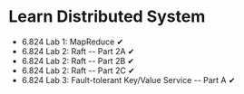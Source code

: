 # Learn Distributed System

- 6.824 Lab 1: MapReduce ✔
- 6.824 Lab 2: Raft -- Part 2A ✔
- 6.824 Lab 2: Raft -- Part 2B ✔
- 6.824 Lab 2: Raft -- Part 2C ✔
- 6.824 Lab 3: Fault-tolerant Key/Value Service -- Part A ✔
